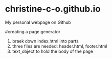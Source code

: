 # christine-c-o.github.io
My personal webpage on Github


#creating a page generator 
1. braek down index.html into parts
2. three files are needed: header.html, footer.html
3. text_object to hold the body of the page 